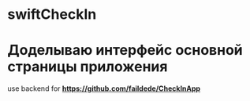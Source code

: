 # swiftCheckIn


# Доделываю интерфейс основной страницы приложения


use backend for 
**https://github.com/faildede/CheckInApp**
